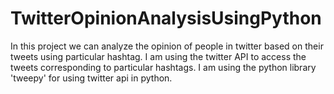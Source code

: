 # TwitterOpinionAnalysisUsingPython
In this project we can analyze the opinion of people in twitter based on their tweets using particular hashtag.
I am using the twitter API to access the tweets corresponding to particular hashtags.
I am using the python library 'tweepy' for using twitter api in python.
